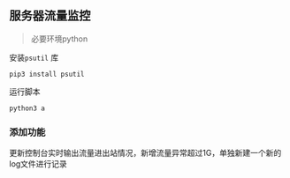 ## 服务器流量监控

> 必要环境python 

安装`psutil` 库

```shell
pip3 install psutil
```

运行脚本
```shell
python3 a
```


### 添加功能
更新控制台实时输出流量进出站情况，新增流量异常超过1G，单独新建一个新的log文件进行记录
